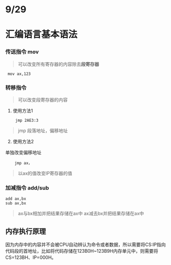 # 9/29  
# 汇编语言基本语法

### 传送指令 mov
> 可以改变所有寄存器的内容除去**段寄存器**  

	 mov ax,123

### 转移指令
> 可以改变段寄存器的内容  
1. 使用方法1  

		jmp 2AE3:3  

>jmp 段落地址，偏移地址  
2. 使用方法2

单独改变偏移地址

		jmp ax，
>以ax的值改变IP寄存器的值

### 加减指令 add/sub

	add ax,bx
	sub ax,bx
> ax与bx相加并把结果存储在ax中
> ax减去bx并把结果存储在ax中

## 内存执行原理
因为内存中的内容并不会被CPU自动辨认为命令或者数据，所以需要将CS:IP指向代码段的首地址，比如将代码存储在123B0H~123B9H内存单元中，则需要将CS=123BH、IP=000H。  




